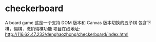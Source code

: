 # checkerboard
A board game
这是一个支持 DOM 版本和 Canvas 版本切换的五子棋
包含下棋，悔棋，撤销悔棋功能
项目在线地址: http://116.62.47.233/denghaozhong/checkerboard/index.html
